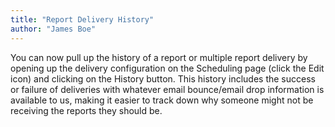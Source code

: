 ```yaml
---
title: "Report Delivery History"
author: "James Boe"
---
```

You can now pull up the history of a report or multiple report delivery by opening up the delivery configuration on the Scheduling page (click the Edit icon) and clicking on the History button.<!--more--> This history includes the success or failure of deliveries with whatever email bounce/email drop information is available to us, making it easier to track down why someone might not be receiving the reports they should be.
